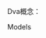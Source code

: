 Dva概念：

Models
<!--stackedit_data:
eyJoaXN0b3J5IjpbLTc5NDk4MTcyMiwtNzEyNTI2Mzk4LC0yMD
g4NzQ2NjEyXX0=
-->